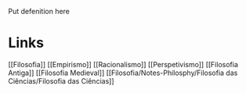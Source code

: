 Put defenition here

# Links
[[Filosofia]]
[[Empirismo]]
[[Racionalismo]]
[[Perspetivismo]]
[[Filosofia Antiga]]
[[Filosofia Medieval]]
[[Filosofia/Notes-Philosphy/Filosofia das Ciências/Filosofia das Ciências]]
